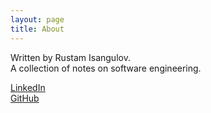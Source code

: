 ```yaml
---
layout: page
title: About
---
```


Written by Rustam Isangulov.
<br>
A collection of notes on software engineering.

[LinkedIn](https://www.linkedin.com/in/rustam-isangulov/)
<br/>
[GitHub](https://github.com/rustam-isangulov)
